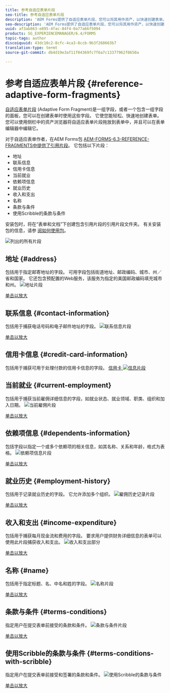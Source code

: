 ```yaml
---
title: 参考自适应表单片段
seo-title: 参考自适应表单片段
description: 'AEM Forms提供了自适应表单片段，您可以将其用作资产，以快速创建表单。 '
seo-description: 'AEM Forms提供了自适应表单片段，您可以将其用作资产，以快速创建表单。 '
uuid: af3ab863-e895-4fac-84f4-0a77a66f5094
products: SG_EXPERIENCEMANAGER/6.4/FORMS
topic-tags: author
discoiquuid: 43dc10c2-8cfc-4ca3-8ccb-9b3f268663b7
translation-type: tm+mt
source-git-commit: db4d19e3af11f04369fc7f6a7c13377962f0650a

---
```



# 参考自适应表单片段 {#reference-adaptive-form-fragments}

[自适应表单片段](/help/forms/using/adaptive-form-fragments.md) (Adaptive Form Fragment)是一组字段，或者一个包含一组字段的面板，您可以在创建表单时使用这些字段。 它使您能轻松、快速地创建表单。 您可以使用侧栏中的资产浏览器将自适应表单片段拖放到表单中，并且可以在表单编辑器中编辑它。

对于自适应表单作者，在AEM Forms包 [AEM-FORMS-6.3-REFERENCE-FRAGMENTS中提供了引用片段](https://www.adobeaemcloud.com/content/marketplace/marketplaceProxy.html?packagePath=/content/companies/public/adobe/packages/cq630/fd/AEM-FORMS-6.3-REFERENCE-FRAGMENTS)。 它包括以下片段：

* 地址
* 联系信息
* 信用卡信息
* 当前就业
* 依赖项信息
* 就业历史
* 收入和支出
* 名称
* 条款与条件
* 使用Scribble的条款与条件

安装包时，将在“表单和文档”下创建包含引用片段的引用片段文件夹。 有关安装包的信息，请参 [阅如何使用包](/help/sites-administering/package-manager.md)。

![列出的所有片段](assets/ootb-frags.png)

## 地址 {#address}

包括用于指定邮寄地址的字段。 可用字段包括街道地址、邮政编码、城市、州／省和国家。 它还包含预配置的Web服务，该服务为指定的美国邮政编码填充城市和州。
![地址片段](assets/address.png)

[单击以放大](assets/address.png)

## 联系信息 {#contact-information}

包括用于捕获电话号码和电子邮件地址的字段。
![联系信息片段](assets/contact-info.png)

[单击以放大](assets/contact-info-1.png)

## 信用卡信息 {#credit-card-information}

包括用于捕获可用于处理付款的信用卡信息的字段。
[ 信用卡 ![信息片段](assets/cc-info.png)](assets/cc-info-1.png)

## 当前就业 {#current-employment}

包括用于捕获当前雇佣详细信息的字段，如就业状态、就业领域、职类、组织和加入日期。
![当前雇佣片段](assets/current-emp.png)

[单击以放大](assets/current-emp-1.png)

## 依赖项信息 {#dependents-information}

包括字段以指定一个或多个依赖项的相关信息，如其名称、关系和年龄，格式为表格。
![依赖项信息片段](assets/dependents-info.png)

[单击以放大](assets/dependents-info-1.png)

## 就业历史 {#employment-history}

包括用于记录就业历史的字段。 它允许添加多个组织。
![雇佣历史记录片段](assets/emp-history.png)

[单击以放大](assets/emp-history-1.png)

## 收入和支出 {#income-expenditure}

包括用于捕获每月现金流和费用的字段。 要求用户提供财务详细信息的表单可以使用此片段捕获收入和支出。
![收入和支出部分](assets/income.png)

[单击以放大](assets/income-1.png)

## 名称 {#name}

包括用于指定标题、名、中名和姓的字段。
![名称片段](assets/name.png)

[单击以放大](assets/name-1.png)

## 条款与条件 {#terms-conditions}

指定用户在提交表单前接受的条款和条件。
![条款与条件片段](assets/tnc.png)

[单击以放大](assets/tnc-1.png)

## 使用Scribble的条款与条件 {#terms-conditions-with-scribble}

指定用户在提交表单前接受和签署的条款和条件。
![使用Scribble的条款与条件](assets/tnc-scribble.png)

[单击以放大](assets/tnc-scribble-1.png)